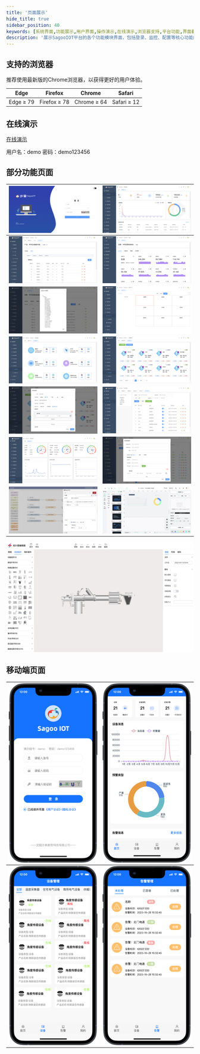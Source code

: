 ```yaml
---
title: '页面展示'
hide_title: true
sidebar_position: 40
keywords: [系统界面,功能展示,用户界面,操作演示,在线演示,浏览器支持,平台功能,界面截图,可视化界面,用户体验]
description: '展示SagooIOT平台的各个功能模块界面，包括登录、监控、配置等核心功能的界面截图，直观展现平台的使用体验。'
---
```



## 支持的浏览器

推荐使用最新版的Chrome浏览器，以获得更好的用户体验。

| Edge      | Firefox      | Chrome      | Safari      |
| --------- | ------------ | ----------- | ----------- |
| Edge ≥ 79 | Firefox ≥ 78 | Chrome ≥ 64 | Safari ≥ 12 |

## 在线演示

[在线演示](https://zhgy.sagoo.cn)

用户名：demo  密码：demo123456

## 部分功能页面

| ![登录页](../imgs/demo/01.png)  | ![物联概览](../imgs/demo/02.png) |
|--------------------------------| --------------------------------------- |
| ![物模型管理](../imgs/demo/03.png) | ![设备数据监测](../imgs/demo/04.png) |
| ![设备数据日志](../imgs/demo/05.png) | ![视频监控](../imgs/demo/08.png) |
| ![通知配置](../imgs/demo/09.png) | ![告警配置管理](../imgs/demo/10.png) |
| ![告警规则配置](../imgs/demo/11.png) | ![用户管理](../imgs/demo/12.png) |
| ![系统监控](../imgs/demo/13.png) | ![数据汇聚中心](../imgs/demo/14.png) |
| ![可视化规则引擎](../imgs/demo/07.png) | ![可视化大屏](../imgs/demo/06.png) |

![组态界面](../imgs/configure.jpg)

## 移动端页面


| ![登录页](../imgs/demo/m01.jpg) | ![首页](../imgs/demo/m02.jpg)  |
|----------------------------------------|----------------------------------------|
| ![设备页](../imgs/demo/m03.jpg) | ![告警页](../imgs/demo/m04.jpg) |
